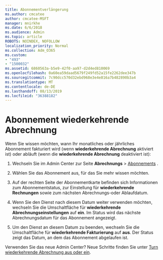 ```yaml
---
title: Abonnementverlängerung
ms.author: cmcatee
author: cmcatee-MSFT
manager: mnirkhe
ms.date: 6/6/2018
ms.audience: Admin
ms.topic: article
ROBOTS: NOINDEX, NOFOLLOW
localization_priority: Normal
ms.collection: Adm_O365
ms.custom:
- "493"
- "1500032"
ms.assetid: 6860563a-b5e9-42f0-aa97-d2d4ed810069
ms.openlocfilehash: 0a60ea59daad5679f249fd52a15fe2262dee347b
ms.sourcegitcommit: 7c90dcc570d32ebd968e3e4e816a7b482890b3a4
ms.translationtype: MT
ms.contentlocale: de-DE
ms.lasthandoff: 08/13/2019
ms.locfileid: "36388182"
---
```

# <a name="subscription-recurring-billing"></a>Abonnement wiederkehrende Abrechnung

Wenn Sie wissen möchten, wann Ihr monatliches oder jährliches Abonnement fakturiert wird (wenn **wiederkehrende Abrechnung** aktiviert ist) oder abläuft (wenn die **wiederkehrende Abrechnung** deaktiviert ist):
  
1. Wechseln Sie im Admin Center zur Seite **Abrechnungs** \> [Abonnements](https://go.microsoft.com/fwlink/p/?linkid=842054) .

2. Wählen Sie das Abonnement aus, für das Sie mehr wissen möchten.

3. Auf der rechten Seite der Abonnementkarte befinden sich Informationen zum Abonnementstatus, zur Einstellung für **wiederkehrende Rechnungen** sowie zum nächsten Abrechnungs-oder Ablaufdatum.

4. Wenn Sie den Dienst nach diesem Datum weiter verwenden möchten, wechseln Sie die Umschaltfläche für **wiederkehrende Abrechnungseinstellungen** auf **ein**. Im Status wird das nächste Abrechnungsdatum für das Abonnement angezeigt.

5. Um den Dienst an diesem Datum zu beenden, wechseln Sie die Umschaltfläche für **wiederkehrende Fakturierung** auf **aus**. Der Status zeigt das Datum, an dem das Abonnement abgelaufen ist.

Verwenden Sie das neue Admin Center? Neue Schritte finden Sie unter [Turn wiederkehrende Abrechnung aus oder ein](https://docs.microsoft.com/en-us/office365/admin/subscriptions-and-billing/renew-your-subscription).